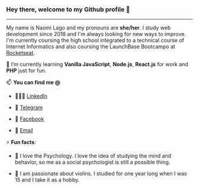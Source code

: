 ### Hey there, welcome to my Github profile 👋

****

My name is Naomi Lago and my pronouns are **she/her**. I study web development since 2018 and I'm always looking for new ways to improve. I'm currently coursing the high school integrated to a technical course of Internet Informatics and also coursing the LaunchBase Bootcampo at [Rocketseat](https://www.rocketseat.com.br).

🌱 I’m currently learning **Vanilla JavaScript**, **Node.js**, **React.js** for work and **PHP** just for fun.

📫 **You can find me @**

  - 👩🏼‍💻 [LinkedIn](https://www.linkedin.com/in/NaomiLago)

  - 💬 [Telegram](https://t.me/Naomity)
  
  - 👥 [Facebook](https://www.facebook.com/naomi.iiij)
  
  - 📩 [Email](mailto:naomilago6@gmail.com)

⚡ **Fun facts**:

- 🧠 I love the Psychology. I love the idea of studying the mind and behavior, so me as a social psychologist is still a possible thing.

- 🎻 I am passionate about violins. I studied for one year long when I was 15 and I take it as a hobby.
